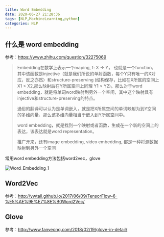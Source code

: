 ```yaml
---
title: Word Embedding
date: 2020-06-27 21:28:36
tags: [NLP,MachineLearning,python]
categories: NLP
---
```


## 什么是 word embedding

参考：https://www.zhihu.com/question/32275069

> Embedding在数学上表示一个maping, f: X -> Y， 也就是一个function，其中该函数是injective（就是我们所说的单射函数，每个Y只有唯一的X对应，反之亦然）和structure-preserving (结构保存，比如在X所属的空间上X1 < X2,那么映射后在Y所属空间上同理 Y1 < Y2)。那么对于word embedding，就是将单词word映射到另外一个空间，其中这个映射具有injective和structure-preserving的特点。
>
> 通俗的翻译可以认为是单词嵌入，就是把X所属空间的单词映射为到Y空间的多维向量，那么该多维向量相当于嵌入到Y所属空间中。
>
> word embedding，就是找到一个映射或者函数，生成在一个新的空间上的表达，该表达就是word representation。
>
> 推广开来，还有image embedding, video embedding, 都是一种将源数据映射到另外一个空间

常用word embedding方法包括word2vec，glove



![Word_Embedding_1](/images/Word_Embedding_1.jpg)


## Word2Vec

参考：http://ywtail.github.io/2017/06/09/TensorFlow-6-%E5%AE%9E%E7%8E%B0Word2Vec/

## Glove

参考：http://www.fanyeong.com/2018/02/19/glove-in-detail/





